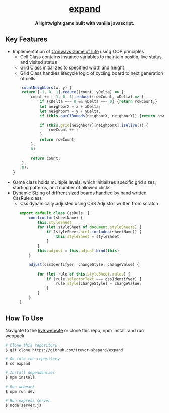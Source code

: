 <h1 align="center">
  <a href="https://conway-expand.herokuapp.com/">expand</a>
</h1>

<h4 align="center">A lightwight game built with vanilla javascript.</h4>

## Key Features

* Implementation of [Conways Game of Life](https://en.wikipedia.org/wiki/Conway%27s_Game_of_Life) using OOP principles
    - Cell Class contains instance variables to maintain positin, live status, and visited status
    - Grid Class initializes to specified width and height
    - Grid Class handles lifecycle logic of cycling board to next generation of cells
    ```javascript
        countNeighbors(x, y) {
        return [-1, 0, 1].reduce((count, yDelta) => {
            count += [-1, 0, 1].reduce((rowCount, xDelta) => {
                if (xDelta === 0 && yDelta === 0) {return rowCount;}
                let neighborX = x + xDelta;
                let neighborY = y + yDelta;
                if (this.outOfBounds(neighborX, neighborY)) {return rowCount;}
                
                if (this.grid[neighborY][neighborX].isAlive()) {
                    rowCount ++ ;
                }
                return rowCount;
            },
            0)
            
            return count;
        },
        0);
    }
    ```
* Game class holds multiple levels, which initializes specific grid sizes, starting patterns, and number of allowed clicks 
* Dynamic Sizing of diffrent sized boards handled by hand written CssRule class
    - Css dynamically adjusted using CSS Adjustor written from scratch
     ```javascript
        export default class CssRule  {
            constructor(sheetName) {
                this.styleSheet
                for (let styleSheet of document.styleSheets) {
                    if (styleSheet.href.includes(sheetName)) {
                        this.styleSheet = styleSheet
                    }
                }       
                this.adjust = this.adjust.bind(this)
            }

            adjust(cssIdentifyer, changeStyle, changeValue) {
                
                for (let rule of this.styleSheet.rules) {
                    if (rule.selectorText === cssIdentifyer) {
                        rule.style[changeStyle] = changeValue;
                    }
                }
            }
        }
    ```

## How To Use

Navigate to the [live website](https://conway-expand.herokuapp.com/) or clone this repo, npm install, and run webpack.

```bash
# Clone this repository
$ git clone https://github.com/trevor-shepard/expand

# Go into the repository
$ cd expand

# Install dependencies
$ npm install

# Run webpack
$ npm run dev

# Run express server
$ node server.js
```